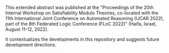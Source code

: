 This extended abstract was published at the "Proceedings of the 20th Internal
Workshop on Satisfiability Modulo Theories, co-located with the 11th
International Joint Conference on Automated Reasoning (IJCAR 2022),
part of the 8th Federated Logic Conference (FLoC 2022)"
(Haifa, Israel, August 11-12, 2022).

It contextualizes the developments in this repository and suggests future
development directions.
